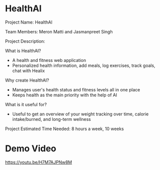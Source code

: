 # HealthAI

Project Name: HealthAI

Team Members: Meron Matti and Jasmanpreet Singh

Project Description: 

What is HealthAI?
- A health and fitness web application
- Personalized health information, add meals, log exercises, track goals, chat with Healix

Why create HealthAI?
- Manages user's health status and fitness levels all in one place
- Keeps health as the main priority with the help of AI

What is it useful for?
- Useful to get an overview of your weight tracking over time, calorie intake/burned, and long-term wellness

Project Estimated Time Needed:
8 hours a week, 
10 weeks 

# **Demo Video**

https://youtu.be/H7M7AJPNw8M


